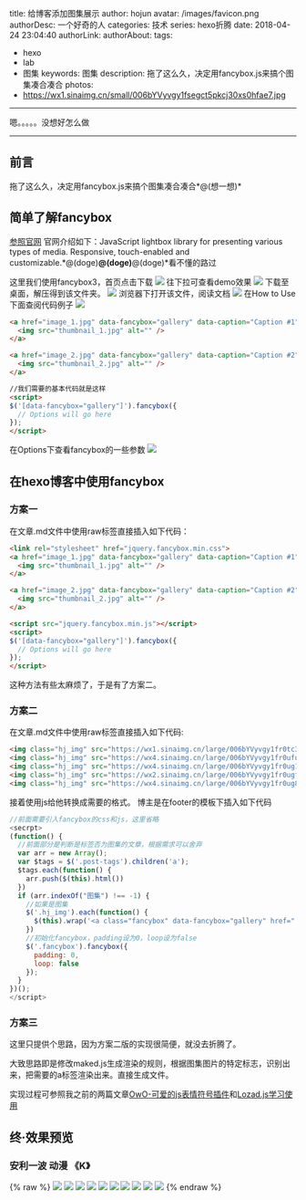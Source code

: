 title: 给博客添加图集展示
author: hojun
avatar: /images/favicon.png
authorDesc: 一个好奇的人
categories: 技术
series: hexo折腾
date: 2018-04-24 23:04:40
authorLink:
authorAbout:
tags:
 - hexo
 - lab
 - 图集
keywords: 图集
description: 拖了这么久，决定用fancybox.js来搞个图集凑合凑合
photos:
 - https://wx1.sinaimg.cn/small/006bYVyvgy1fsegct5pkcj30xs0hfae7.jpg
---
嗯。。。。。没想好怎么做

---

## 前言

拖了这么久，决定用fancybox.js来搞个图集凑合凑合*@(想一想)*

## 简单了解fancybox

[参照官网](https://fancyapps.com/fancybox/3/)
官网介绍如下：JavaScript lightbox library for presenting various types of media. Responsive, touch-enabled and customizable.*@(doge)**@(doge)**@(doge)*看不懂的路过

这里我们使用fancybox3，首页点击下载
![](https://wx1.sinaimg.cn/large/006bYVyvgy1fsegct5pkcj30xs0hfae7.jpg)
往下拉可查看demo效果
![](https://wx2.sinaimg.cn/large/006bYVyvgy1fsegcsm25kj30y50hc139.jpg)
下载至桌面，解压得到该文件夹。
![](https://wx4.sinaimg.cn/large/006bYVyvgy1fsegcrtat7j30iy0i275u.jpg)
浏览器下打开该文件，阅读文档
![](https://wx2.sinaimg.cn/large/006bYVyvgy1fsegcr8vpwj30ix0i1t9v.jpg)
在How to Use下面查阅代码例子
![](https://wx2.sinaimg.cn/large/006bYVyvgy1fsegcqoqiaj30zk0i540v.jpg)
```html
<a href="image_1.jpg" data-fancybox="gallery" data-caption="Caption #1">
  <img src="thumbnail_1.jpg" alt="" />
</a>

<a href="image_2.jpg" data-fancybox="gallery" data-caption="Caption #2">
  <img src="thumbnail_2.jpg" alt="" />
</a>

//我们需要的基本代码就是这样
<script>
$('[data-fancybox="gallery"]').fancybox({
  // Options will go here
});
</script>
```
在Options下查看fancybox的一些参数
![](https://wx3.sinaimg.cn/large/006bYVyvgy1fsegcpzmk3j30yq0gpwfm.jpg)
## 在hexo博客中使用fancybox

### 方案一
在文章.md文件中使用raw标签直接插入如下代码：
```html
<link rel="stylesheet" href="jquery.fancybox.min.css">
<a href="image_1.jpg" data-fancybox="gallery" data-caption="Caption #1">
  <img src="thumbnail_1.jpg" alt="" />
</a>

<a href="image_2.jpg" data-fancybox="gallery" data-caption="Caption #2">
  <img src="thumbnail_2.jpg" alt="" />
</a>

<script src="jquery.fancybox.min.js"></script>
<script>
$('[data-fancybox="gallery"]').fancybox({
  // Options will go here
});
</script>
```
这种方法有些太麻烦了，于是有了方案二。

### 方案二
在文章.md文件中使用raw标签直接插入如下代码:
```html
<img class="hj_img" src="https://wx1.sinaimg.cn/large/006bYVyvgy1fr0tc3y3avj31kw0vzqv5.jpg">
<img class="hj_img" src="https://wx4.sinaimg.cn/large/006bYVyvgy1fr0ufullbkj31kw0vz4qq.jpg">
<img class="hj_img" src="https://wx4.sinaimg.cn/large/006bYVyvgy1fr0ug1074xj31kw0vr4qp.jpg">
<img class="hj_img" src="https://wx2.sinaimg.cn/large/006bYVyvgy1fr0ugfyw4aj31kw0vue82.jpg">
<img class="hj_img" src="https://wx4.sinaimg.cn/large/006bYVyvgy1fr0ug8ds8xj31kw0vxqv5.jpg">
```
接着使用js给他转换成需要的格式。
博主是在footer的模板下插入如下代码
```js
//前面需要引入fancybox的css和js，这里省略
<secrpt>
(function() {
  //前面部分是判断是标签否为图集的文章，根据需求可以舍弃
  var arr = new Array();
  var $tags = $('.post-tags').children('a');
  $tags.each(function() {
    arr.push($(this).html())
  })
  if (arr.indexOf("图集") !== -1) {
    //如果是图集
    $('.hj_img').each(function() {
      $(this).wrap('<a class="fancybox" data-fancybox="gallery" href="' + $(this).prop("src") + '"></a>'); 
    })
    //初始化fancybox，padding设为0，loop设为false
    $('.fancybox').fancybox({
      padding: 0,
      loop: false
    });
  }
})();
</script>
```

### 方案三

这里只提供个思路，因为方案二版的实现很简便，就没去折腾了。

大致思路即是修改maked.js生成渲染的规则，根据图集图片的特定标志，识别出来，把需要的a标签渲染出来。直接生成文件。

实现过程可参照我之前的两篇文章[OwO-可爱的js表情符号插件](https://www.hojun.cn/2018/04/22/OwO-%E5%8F%AF%E7%88%B1%E7%9A%84js%E8%A1%A8%E6%83%85%E7%AC%A6%E5%8F%B7%E6%8F%92%E4%BB%B6/)和[Lozad.js学习使用](https://www.hojun.cn/2017/11/15/Lozad-js%E5%AD%A6%E4%B9%A0%E4%BD%BF%E7%94%A8/)


## 终·效果预览

### 安利一波 动漫 《K》


{% raw %}
<img class="hj_img" src="https://wx4.sinaimg.cn/large/006bYVyvgy1fsegnd08yuj30xc1b446g.jpg">
<img class="hj_img" src="https://wx2.sinaimg.cn/large/006bYVyvgy1fsegnfmy6ej30go0q40uq.jpg">
<img class="hj_img" src="https://wx2.sinaimg.cn/large/006bYVyvgy1fsegnbb6kgj30go0quac7.jpg">
<img class="hj_img" src="https://wx2.sinaimg.cn/large/006bYVyvgy1fsegnehstlj30jg0dsgmu.jpg">
<img class="hj_img" src="https://wx3.sinaimg.cn/large/006bYVyvgy1fsegn9bgldj30hs0dcmz9.jpg">
<img class="hj_img" src="https://wx2.sinaimg.cn/large/006bYVyvgy1fsegn87jtsj30jg0e1jt8.jpg">
<img class="hj_img" src="https://wx3.sinaimg.cn/large/006bYVyvgy1fsegh7wng6j31ha0tywlt.jpg">
<img class="hj_img" src="https://wx2.sinaimg.cn/large/006bYVyvgy1fsegh62sqrj30qo0m8mzl.jpg">
<img class="hj_img" src="https://wx2.sinaimg.cn/large/006bYVyvgy1fsegh3ot0yj30xc0n6q68.jpg">
<img class="hj_img" src="https://wx3.sinaimg.cn/large/006bYVyvgy1fsegh20z9sj33ri2ni4mu.jpg">
{% endraw %}